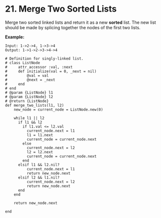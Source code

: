 # 21. Merge Two Sorted Lists

Merge two sorted linked lists and return it as a new **sorted** list. The new list should be made by splicing together the nodes of the first two lists.

**Example:**

```text
Input: 1->2->4, 1->3->4
Output: 1->1->2->3->4->4
```



```text
# Definition for singly-linked list.
# class ListNode
#     attr_accessor :val, :next
#     def initialize(val = 0, _next = nil)
#         @val = val
#         @next = _next
#     end
# end
# @param {ListNode} l1
# @param {ListNode} l2
# @return {ListNode}
def merge_two_lists(l1, l2)  
    new_node = current_node = ListNode.new(0)
  
    while l1 || l2
      if l1 && l2
        if l1.val <= l2.val
          current_node.next = l1
          l1 = l1.next
          current_node = current_node.next
        else
          current_node.next = l2
          l2 = l2.next
          current_node = current_node.next
        end
      elsif l1 && l2.nil?
          current_node.next = l1
          return new_node.next
      elsif l2 && l1.nil?
          current_node.next = l2
          return new_node.next
      end
    end
  
    return new_node.next
  
end
```

